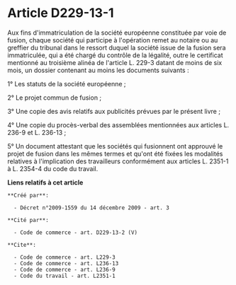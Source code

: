 # Article D229-13-1

Aux fins d'immatriculation de la société européenne constituée par voie de fusion, chaque société qui participe à l'opération
remet au notaire ou au greffier du tribunal dans le ressort duquel la société issue de la fusion sera immatriculée, qui a été
chargé du contrôle de la légalité, outre le certificat mentionné au troisième alinéa de l'article L. 229-3 datant de moins de
six mois, un dossier contenant au moins les documents suivants : 

1° Les statuts de la société européenne ; 

2° Le projet commun de fusion ; 

3° Une copie des avis relatifs aux publicités prévues par le présent livre ; 

4° Une copie du procès-verbal des assemblées mentionnées aux articles L. 236-9 et L. 236-13 ; 

5° Un document attestant que les sociétés qui fusionnent ont approuvé le projet de fusion dans les mêmes termes et qu'ont été
fixées les modalités relatives à l'implication des travailleurs conformément aux articles L. 2351-1 à L. 2354-4 du code du
travail.

**Liens relatifs à cet article**

	**Créé par**:

	  - Décret n°2009-1559 du 14 décembre 2009 - art. 3

	**Cité par**:

	  - Code de commerce - art. D229-13-2 (V)

	**Cite**:

	  - Code de commerce - art. L229-3
	  - Code de commerce - art. L236-13
	  - Code de commerce - art. L236-9
	  - Code du travail - art. L2351-1
